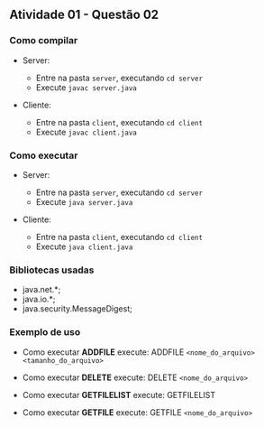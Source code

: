 ## Atividade 01 - Questão 02

### Como compilar
- Server: 
    - Entre na pasta `server`, executando `cd server`
    - Execute `javac server.java`

- Cliente: 
    - Entre na pasta `client`, executando `cd client`
    - Execute `javac client.java`

### Como executar
- Server: 
    - Entre na pasta `server`, executando `cd server`
    - Execute `java server.java`

- Cliente: 
    - Entre na pasta `client`, executando `cd client`
    - Execute `java client.java`

### Bibliotecas usadas
- java.net.*;
- java.io.*;
- java.security.MessageDigest;

### Exemplo de uso
- Como executar **ADDFILE**
    execute: ADDFILE `<nome_do_arquivo>` `<tamanho_do_arquivo>`

- Como executar **DELETE**
    execute: DELETE `<nome_do_arquivo>`

- Como executar **GETFILELIST**
    execute: GETFILELIST

- Como executar **GETFILE**
    execute: GETFILE `<nome_do_arquivo>`